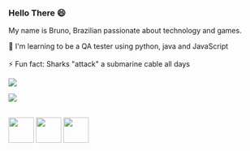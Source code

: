 ### Hello There 😄
My name is Bruno, Brazilian passionate about technology and games. 

🌱 I'm learning to be a QA tester using python, java and JavaScript <br> <br>
⚡ Fun fact: Sharks "attack" a submarine cable all days <br>




<a href="https://www.linkedin.com/in/devbrunohs/" target="_blank"><img src="https://img.shields.io/badge/-LinkedIn-%230077B5?style=for-the-badge&logo=linkedin&logoColor=white" target="_blank"></a>

<a href = "mailto:devbrunohs@gmail.com"><img src="https://img.shields.io/badge/Gmail-D14836?style=for-the-badge&logo=gmail&logoColor=white" target="_blank"></a>

<div style="display: inline_block"><br>
 
<img  height="50" width="50" src="https://cdn.jsdelivr.net/gh/devicons/devicon/icons/html5/html5-plain-wordmark.svg" />

<img height="50" width="50" src="https://cdn.jsdelivr.net/gh/devicons/devicon/icons/css3/css3-plain-wordmark.svg"/>

<img height="50" width="50" src="https://cdn.jsdelivr.net/gh/devicons/devicon/icons/javascript/javascript-original.svg"/>
 
</div>




<!--
**DevBrunohs/DevBrunohs** is a ✨ _special_ ✨ repository because its `README.md` (this file) appears on your GitHub profile.

Here are some ideas to get you started:

- 🔭 I’m currently working on ...
- 🌱 I’m currently learning ...
- 👯 I’m looking to collaborate on ...
- 🤔 I’m looking for help with ...
- 💬 Ask me about ...
- 📫 How to reach me: ...
- 😄 Pronouns: ...
- ⚡ Fun fact: ...
-->
